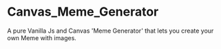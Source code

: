 # Canvas_Meme_Generator
A pure Vanilla Js and Canvas 'Meme Generator' that lets you create your own Meme with images.
